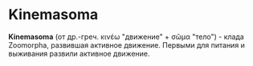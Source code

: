 # Kinemasoma

**Kinemasoma** (от др.-греч. κινέω "движение" + σῶμα "тело") - клада Zoomorpha, развившая активное движение. Первыми для питания и выживания развили активное движение.
